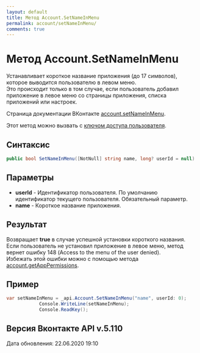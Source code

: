 ```yaml
---
layout: default
title: Метод Account.SetNameInMenu
permalink: account/setNameInMenu/
comments: true
---
```

# Метод Account.SetNameInMenu
Устанавливает короткое название приложения (до 17 символов), которое выводится пользователю в левом меню.  
Это происходит только в том случае, если пользователь добавил приложение в левое меню со страницы приложения, списка приложений или настроек.

Страница документации ВКонтакте [account.setNameInMenu](https://vk.com/dev/account.setNameInMenu).

Этот метод можно вызвать с [ключом доступа пользователя](https://vk.com/dev/access_token).

## Синтаксис
``` csharp
public bool SetNameInMenu([NotNull] string name, long? userId = null)
```

## Параметры
+ **userId** - Идентификатор пользователя. По умолчанию идентификатор текущего пользователя. Обязательный параметр.
+ **name** - Короткое название приложения.

## Результат
Возвращает **true** в случае успешной установки короткого названия.   
Если пользователь не установил приложение в левое меню, метод вернет ошибку 148 (Access to the menu of the user denied).   
Избежать этой ошибки можно с помощью метода [account.getAppPermissions](https://vknet.github.io/vk/account/getAppPermissions/).  

## Пример
``` csharp
var setNameInMenu = _api.Account.SetNameInMenu("name", userId: 0);
            Console.WriteLine(setNameInMenu);
            Console.ReadKey();
```

## Версия Вконтакте API v.5.110
Дата обновления: 22.06.2020 19:10
